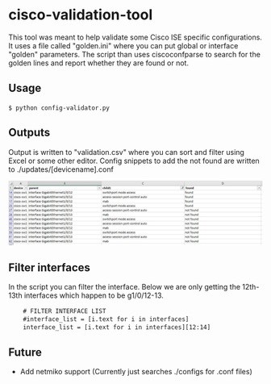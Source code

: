 # cisco-validation-tool

This tool was meant to help validate some Cisco ISE specific configurations. It uses a file called "golden.ini" where you can put global or interface "golden" parameters. The script than uses ciscoconfparse to search for the golden lines and report whether they are found or not.

## Usage

```
$ python config-validator.py
```

## Outputs

Output is written to "validation.csv" where you can sort and filter using Excel or some other editor. 
Config snippets to add the not found are written to ./updates/[devicename].conf

<img src="images/image1.jpg"></img>

## Filter interfaces

In the script you can filter the interface. Below we are only getting the 12th-13th interfaces which happen to be g1/0/12-13.

```
    # FILTER INTERFACE LIST
    #interface_list = [i.text for i in interfaces]
    interface_list = [i.text for i in interfaces][12:14]
```
## Future

- Add netmiko support (Currently just searches ./configs for .conf files)


